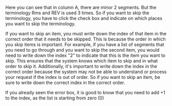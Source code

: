 Here you can see that in column A, there are minor 2 segments. But the terminology Rms and REV is used 3 times.
So if you want to skip the terminology, you have to click the check box and indicate on which places you want to skip the terminology.

If you want to skip an item, you must write down the index of that item in the correct order that it needs to be skipped. 
This is because the order in which you skip items is important. For example, if you have a list of segments that you need to go through and you want to skip the second item, 
you would need to write down the index "2" to indicate that this is the item you want to skip. This ensures that the system knows which item to skip and in what order to skip it. 
Additionally, it's important to write down the index in the correct order because the system may not be able to understand or process your request if the index is out of order. 
So if you want to skip an item, be sure to write down the correct index in the correct order.

If you already seen the error box, it is good to know that you need to add +1 to the index, as the list is starting from zero (0)